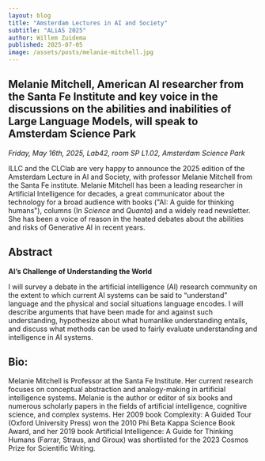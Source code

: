 ```yaml
---
layout: blog
title: "Amsterdam Lectures in AI and Society"
subtitle: "ALiAS 2025"
author: Willem Zuidema
published: 2025-07-05
image: /assets/posts/melanie-mitchell.jpg
---
```


## Melanie Mitchell, American AI researcher from the Santa Fe Institute and key voice in the discussions on the abilities and inabilities of Large Language Models, will speak to Amsterdam Science Park

*Friday, May 16th, 2025, Lab42, room SP L1.02, Amsterdam Science Park*

ILLC and the CLClab are very happy to announce the 2025 edition of the Amsterdam Lecture in AI and Society, 
with professor Melanie Mitchell from the Santa Fe institute. Melanie Mitchell has been a leading researcher in 
Artificial Intelligence for decades, a great communicator about the technology for a broad audience with books 
("AI: A guide for thinking humans"), columns (In *Science* and *Quanta*) and a widely read newsletter. 
She has been a voice of reason in the heated debates about the abilities and risks of Generative AI in recent years.

## Abstract

**AI’s Challenge of Understanding the World**

I will survey a debate in the artificial intelligence (AI) research community on the extent to which current AI systems can be said to “understand” language and the physical and social situations language encodes. I will describe arguments that have been made for and against such understanding, hypothesize about what humanlike understanding entails, and discuss what methods can be used to fairly evaluate understanding and intelligence in AI systems. 

## Bio:
Melanie Mitchell is Professor at the Santa Fe Institute. Her current research focuses on conceptual abstraction and analogy-making in artificial intelligence systems.  Melanie is the author or editor of six books and numerous scholarly papers in the fields of artificial intelligence, cognitive science, and complex systems. Her 2009 book Complexity: A Guided Tour (Oxford University Press) won the 2010 Phi Beta Kappa Science Book Award, and her 2019 book Artificial Intelligence: A Guide for Thinking Humans (Farrar, Straus, and Giroux) was shortlisted for the 2023 Cosmos Prize for Scientific Writing. 

